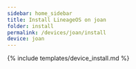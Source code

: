 ```yaml
---
sidebar: home_sidebar
title: Install LineageOS on joan
folder: install
permalink: /devices/joan/install
device: joan
---
```

{% include templates/device_install.md %}
